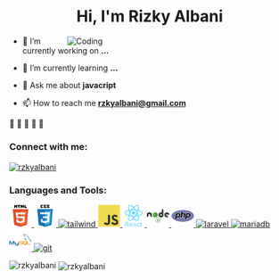<h1 align="center">Hi, I'm Rizky Albani</h1>
<img align="right" alt="Coding" width="400" src="https://wallpapercave.com/wp/wp10474946.png"/>

- 🔭 I’m currently working on **...**

- 🌱 I’m currently learning **...**

- 💬 Ask me about **javacript**

- 📫 How to reach me **rzkyalbani@gmail.com**

🦐 🦐 🦐 🦐 🦐

<h3 align="left">Connect with me:</h3>
<p align="left">
    <a href="https://instagram.com/rzkyalbani" target="blank"><img align="center"
            src="https://raw.githubusercontent.com/rahuldkjain/github-profile-readme-generator/master/src/images/icons/Social/instagram.svg"
            alt="rzkyalbani" height="30" width="40" /></a>
</p>

<h3 align="left">Languages and Tools:</h3>
<p align="left">
    <a href="https://www.w3.org/html/" target="_blank" rel="noreferrer"> <img
            src="https://raw.githubusercontent.com/devicons/devicon/master/icons/html5/html5-original-wordmark.svg"
            alt="html5" width="40" height="40" />
    </a>
    <a href="https://www.w3schools.com/css/" target="_blank" rel="noreferrer"> <img
            src="https://raw.githubusercontent.com/devicons/devicon/master/icons/css3/css3-original-wordmark.svg"
            alt="css3" width="40" height="40" /> 
    </a> 
    <a href="https://tailwindcss.com/" target="_blank" rel="noreferrer"> <img
            src="https://www.vectorlogo.zone/logos/tailwindcss/tailwindcss-icon.svg" alt="tailwind" width="40"
            height="40" />
    </a>
    <a href="https://developer.mozilla.org/en-US/docs/Web/JavaScript" target="_blank" rel="noreferrer"> <img
            src="https://raw.githubusercontent.com/devicons/devicon/master/icons/javascript/javascript-original.svg"
            alt="javascript" width="40" height="40" />
    </a>
    <a href="https://reactjs.org/" target="_blank" rel="noreferrer"> <img
            src="https://raw.githubusercontent.com/devicons/devicon/master/icons/react/react-original-wordmark.svg"
            alt="react" width="40" height="40" />
    </a>
    <a href="https://nodejs.org" target="_blank" rel="noreferrer">
        <img src="https://raw.githubusercontent.com/devicons/devicon/master/icons/nodejs/nodejs-original-wordmark.svg"
            alt="nodejs" width="40" height="40" />
    </a>
    <a href="https://www.php.net" target="_blank" rel="noreferrer">
        <img src="https://raw.githubusercontent.com/devicons/devicon/master/icons/php/php-original.svg" alt="php"
            width="40" height="40" />
    </a>
    <a href="https://laravel.com/" target="_blank" rel="noreferrer"> <img
            src="https://static-00.iconduck.com/assets.00/laravel-icon-1990x2048-xawylrh0.png"
            alt="laravel" width="40" height="40" />
    </a>
    <a href="https://mariadb.org/" target="_blank" rel="noreferrer"> <img
            src="https://www.vectorlogo.zone/logos/mariadb/mariadb-icon.svg" alt="mariadb" width="40" height="40" />
    </a>
    <a href="https://www.mysql.com/" target="_blank" rel="noreferrer"> <img
            src="https://raw.githubusercontent.com/devicons/devicon/master/icons/mysql/mysql-original-wordmark.svg"
            alt="mysql" width="40" height="40" />
    </a>
    <a href="https://git-scm.com/" target="_blank" rel="noreferrer">
        <img src="https://www.vectorlogo.zone/logos/git-scm/git-scm-icon.svg" alt="git" width="40" height="40" />
    </a>
</p>

<p><img align="left"
        src="https://github-readme-stats.vercel.app/api/top-langs?username=rzkyalbani&show_icons=true&locale=en&layout=compact"
        alt="rzkyalbani" /></p>

<p>&nbsp;<img align="center"
        src="https://github-readme-stats.vercel.app/api?username=rzkyalbani&show_icons=true&locale=en"
        alt="rzkyalbani" /></p>
